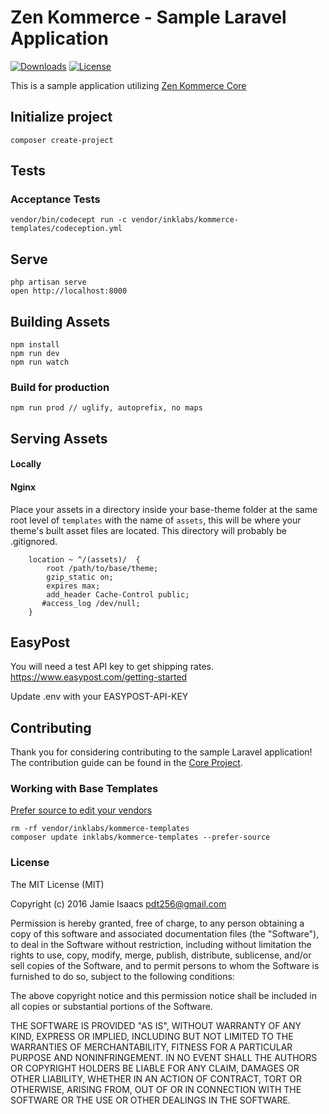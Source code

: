 # Zen Kommerce - Sample Laravel Application

[![Downloads](https://img.shields.io/packagist/dt/inklabs/kommerce-laravel.svg)](https://packagist.org/packages/inklabs/kommerce-laravel)
[![License](https://img.shields.io/packagist/l/inklabs/kommerce-laravel.svg)](https://github.com/inklabs/kommerce-laravel/blob/master/LICENSE.txt)

This is a sample application utilizing [Zen Kommerce Core](https://github.com/inklabs/kommerce-core)

## Initialize project

```
composer create-project
```
## Tests

### Acceptance Tests

`vendor/bin/codecept run -c vendor/inklabs/kommerce-templates/codeception.yml`

## Serve

```
php artisan serve
open http://localhost:8000
```

## Building Assets

```
npm install
npm run dev
npm run watch
```

### Build for production

```
npm run prod // uglify, autoprefix, no maps
```

## Serving Assets   

#### Locally



#### Nginx

Place your assets in a directory inside your base-theme folder at the same root level of `templates` with the name of `assets`, this will be where your theme's built asset files are located. This directory will probably be .gitignored.

```
    location ~ ^/(assets)/  {
        root /path/to/base/theme;
        gzip_static on;
        expires max;
        add_header Cache-Control public;
       #access_log /dev/null;
    }
```

## EasyPost

You will need a test API key to get shipping rates. https://www.easypost.com/getting-started

Update .env with your EASYPOST-API-KEY

## Contributing

Thank you for considering contributing to the sample Laravel application! The contribution guide can be found in the [Core Project](https://github.com/inklabs/kommerce-core/blob/master/CONTRIBUTING.md).

### Working with Base Templates

[Prefer source to edit your vendors](https://moquet.net/blog/5-features-about-composer-php/#5.-prefer-source-to-edit-your-vendors)

```
rm -rf vendor/inklabs/kommerce-templates
composer update inklabs/kommerce-templates --prefer-source
```

### License

The MIT License (MIT)

Copyright (c) 2016 Jamie Isaacs <pdt256@gmail.com>

Permission is hereby granted, free of charge, to any person obtaining a copy
of this software and associated documentation files (the "Software"), to deal
in the Software without restriction, including without limitation the rights
to use, copy, modify, merge, publish, distribute, sublicense, and/or sell
copies of the Software, and to permit persons to whom the Software is
furnished to do so, subject to the following conditions:

The above copyright notice and this permission notice shall be included in
all copies or substantial portions of the Software.

THE SOFTWARE IS PROVIDED "AS IS", WITHOUT WARRANTY OF ANY KIND, EXPRESS OR
IMPLIED, INCLUDING BUT NOT LIMITED TO THE WARRANTIES OF MERCHANTABILITY,
FITNESS FOR A PARTICULAR PURPOSE AND NONINFRINGEMENT. IN NO EVENT SHALL THE
AUTHORS OR COPYRIGHT HOLDERS BE LIABLE FOR ANY CLAIM, DAMAGES OR OTHER
LIABILITY, WHETHER IN AN ACTION OF CONTRACT, TORT OR OTHERWISE, ARISING FROM,
OUT OF OR IN CONNECTION WITH THE SOFTWARE OR THE USE OR OTHER DEALINGS IN
THE SOFTWARE.
